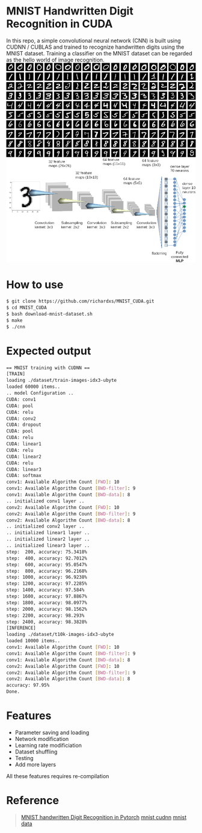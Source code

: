 # MNIST Handwritten Digit Recognition in CUDA
In this repo, a simple convolutional neural network (CNN) is built using CUDNN / CUBLAS and trained to recognize handwritten digits using the MNIST dataset. Training a classifier on the MNIST dataset can be regarded as the hello world of image recognition.
![MNIST dataset example](MNIST_dataset_example.png)
![Convolution neural network (CNN) example](MNIST_CNN.png)


# How to use

```bash
$ git clone https://github.com/richardxs/MNIST_CUDA.git
$ cd MNIST_CUDA
$ bash download-mnist-dataset.sh
$ make
$ ./cnn
```

# Expected output
```bash
== MNIST training with CUDNN ==
[TRAIN]
loading ./dataset/train-images-idx3-ubyte
loaded 60000 items..
.. model Configuration ..
CUDA: conv1
CUDA: pool
CUDA: relu
CUDA: conv2
CUDA: dropout
CUDA: pool
CUDA: relu
CUDA: linear1
CUDA: relu
CUDA: linear2
CUDA: relu
CUDA: linear3
CUDA: softmax
conv1: Available Algorithm Count [FWD]: 10
conv1: Available Algorithm Count [BWD-filter]: 9
conv1: Available Algorithm Count [BWD-data]: 8
.. initialized conv1 layer ..
conv2: Available Algorithm Count [FWD]: 10
conv2: Available Algorithm Count [BWD-filter]: 9
conv2: Available Algorithm Count [BWD-data]: 8
.. initialized conv2 layer ..
.. initialized linear1 layer ..
.. initialized linear2 layer ..
.. initialized linear3 layer ..
step:  200, accuracy: 75.3418%
step:  400, accuracy: 92.7012%
step:  600, accuracy: 95.0547%
step:  800, accuracy: 96.2168%
step: 1000, accuracy: 96.9238%
step: 1200, accuracy: 97.2285%
step: 1400, accuracy: 97.584%
step: 1600, accuracy: 97.8867%
step: 1800, accuracy: 98.0977%
step: 2000, accuracy: 98.1562%
step: 2200, accuracy: 98.293%
step: 2400, accuracy: 98.3828%
[INFERENCE]
loading ./dataset/t10k-images-idx3-ubyte
loaded 10000 items..
conv1: Available Algorithm Count [FWD]: 10
conv1: Available Algorithm Count [BWD-filter]: 9
conv1: Available Algorithm Count [BWD-data]: 8
conv2: Available Algorithm Count [FWD]: 10
conv2: Available Algorithm Count [BWD-filter]: 9
conv2: Available Algorithm Count [BWD-data]: 8
accuracy: 97.95%
Done.

```

# Features
* Parameter saving and loading
* Network modification
* Learning rate modificiation
* Dataset shuffling
* Testing
* Add more layers

All these features requires re-compilation

# Reference
> [MNIST handwritten Digit Recognition in Pytorch](https://nextjournal.com/gkoehler/pytorch-mnist)
> [mnist cudnn](https://github.com/haanjack/mnist-cudnn)
> [mnist data](https://yann.lecun.com/exdb/mnist/index.html)
